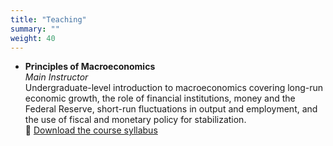 ```yaml
---
title: "Teaching"
summary: ""
weight: 40
---
```


- **Principles of Macroeconomics**  
  *Main Instructor*  
  Undergraduate-level introduction to macroeconomics covering long-run economic growth, the role of financial institutions, money and the Federal Reserve, short-run fluctuations in output and employment, and the use of fiscal and monetary policy for stabilization.  
  📄 [Download the course syllabus](teaching/Economics%20112%20Syllabus.pdf)
